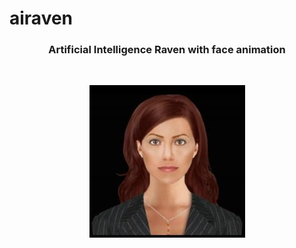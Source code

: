 # airaven
<center><h3>Artificial Intelligence Raven with face animation</h3></center>
 
<br>
<p align="center">
  <img src="avatar.jpg">
</p>
